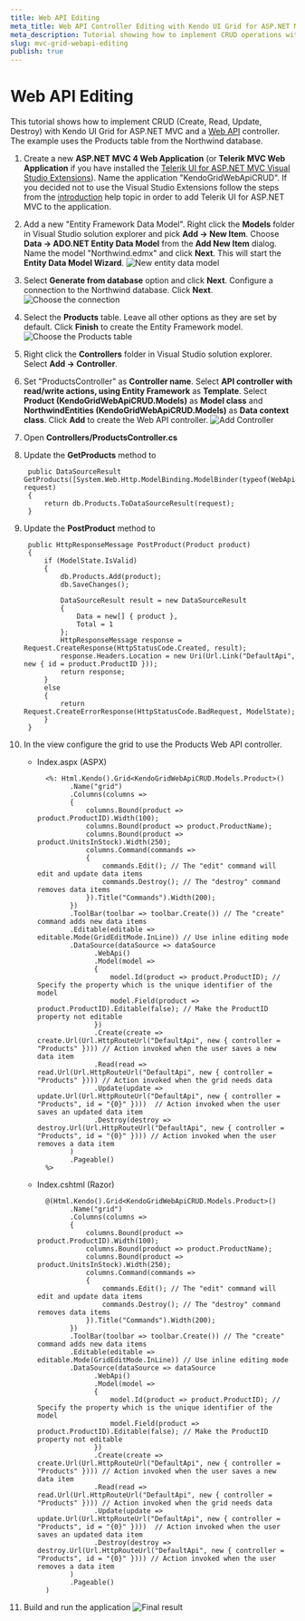 ```yaml
---
title: Web API Editing
meta_title: Web API Controller Editing with Kendo UI Grid for ASP.NET MVC
meta_description: Tutorial showing how to implement CRUD operations with a Web API controller.
slug: mvc-grid-webapi-editing
publish: true
---
```


# Web API Editing

This tutorial shows how to implement CRUD (Create, Read, Update, Destroy) with Kendo UI Grid for ASP.NET MVC and a [Web API](http://www.asp.net/web-api) controller.
The example uses the Products table from the Northwind database.

1. Create a new **ASP.NET MVC 4 Web Application** (or **Telerik MVC Web Application** if you have installed the [Telerik UI for ASP.NET MVC Visual Studio Extensions](/kendo-ui/getting-started/using-kendo-with/aspnet-mvc/introduction#kendo-ui-for-asp.net-mvc-visual-studio-extensions)).
Name the application "KendoGridWebApiCRUD". If you decided not to use the Visual Studio Extensions follow the steps from the [introduction](/kendo-ui/getting-started/using-kendo-with/aspnet-mvc/asp-net-mvc-4) help topic in order
to add Telerik UI for ASP.NET MVC to the application.
1. Add a new "Entity Framework Data Model". Right click the **Models** folder in Visual Studio solution explorer and pick **Add -> New Item**. Choose **Data -> ADO.NET Entity Data Model** from the **Add New Item** dialog.
Name the model "Northwind.edmx" and click **Next**. This will start the **Entity Data Model Wizard**.
![New entity data model](images/grid-entity-data-model.png)
1. Select **Generate from database** option and click **Next**. Configure a connection to the Northwind database. Click **Next**.
![Choose the connection](images/grid-entity-data-model.png)
1. Select the **Products** table. Leave all other options as they are set by default. Click **Finish** to create the Entity Framework model.
![Choose the Products table](images/grid-database-objects.png)
1. Right click the **Controllers** folder in Visual Studio solution explorer. Select **Add -> Controller**.
1. Set "ProductsController" as **Controller name**. Select **API controller with read/write actions, using Entity Framework** as **Template**. Select **Product (KendoGridWebApiCRUD.Models)** as **Model class** and
**NorthwindEntities (KendoGridWebApiCRUD.Models)** as **Data context class**. Click **Add** to create the Web API controller.
![Add Controller](images/grid-api-controller.png)
1. Open **Controllers/ProductsController.cs**
1. Update the **GetProducts** method to

        public DataSourceResult GetProducts([System.Web.Http.ModelBinding.ModelBinder(typeof(WebApiDataSourceRequestModelBinder))]DataSourceRequest request)
        {
            return db.Products.ToDataSourceResult(request);
        }
1. Update the **PostProduct** method to

        public HttpResponseMessage PostProduct(Product product)
        {
            if (ModelState.IsValid)
            {
                db.Products.Add(product);
                db.SaveChanges();

                DataSourceResult result = new DataSourceResult
                {
                    Data = new[] { product },
                    Total = 1
                };
                HttpResponseMessage response = Request.CreateResponse(HttpStatusCode.Created, result);
                response.Headers.Location = new Uri(Url.Link("DefaultApi", new { id = product.ProductID }));
                return response;
            }
            else
            {
                return Request.CreateErrorResponse(HttpStatusCode.BadRequest, ModelState);
            }
        }
1.  In the view configure the grid to use the Products Web API controller.
    - Index.aspx (ASPX)

            <%: Html.Kendo().Grid<KendoGridWebApiCRUD.Models.Product>()
                  .Name("grid")
                  .Columns(columns =>
                  {
                      columns.Bound(product => product.ProductID).Width(100);
                      columns.Bound(product => product.ProductName);
                      columns.Bound(product => product.UnitsInStock).Width(250);
                      columns.Command(commands =>
                      {
                          commands.Edit(); // The "edit" command will edit and update data items
                          commands.Destroy(); // The "destroy" command removes data items
                      }).Title("Commands").Width(200);
                  })
                  .ToolBar(toolbar => toolbar.Create()) // The "create" command adds new data items
                  .Editable(editable => editable.Mode(GridEditMode.InLine)) // Use inline editing mode
                  .DataSource(dataSource => dataSource
                        .WebApi()
                        .Model(model =>
                        {
                            model.Id(product => product.ProductID); // Specify the property which is the unique identifier of the model
                            model.Field(product => product.ProductID).Editable(false); // Make the ProductID property not editable
                        })
                        .Create(create => create.Url(Url.HttpRouteUrl("DefaultApi", new { controller = "Products" }))) // Action invoked when the user saves a new data item
                        .Read(read => read.Url(Url.HttpRouteUrl("DefaultApi", new { controller = "Products" }))) // Action invoked when the grid needs data
                        .Update(update => update.Url(Url.HttpRouteUrl("DefaultApi", new { controller = "Products", id = "{0}" })))  // Action invoked when the user saves an updated data item
                        .Destroy(destroy => destroy.Url(Url.HttpRouteUrl("DefaultApi", new { controller = "Products", id = "{0}" }))) // Action invoked when the user removes a data item
                  )
                  .Pageable()
            %>
    - Index.cshtml (Razor)

            @(Html.Kendo().Grid<KendoGridWebApiCRUD.Models.Product>()
                  .Name("grid")
                  .Columns(columns =>
                  {
                      columns.Bound(product => product.ProductID).Width(100);
                      columns.Bound(product => product.ProductName);
                      columns.Bound(product => product.UnitsInStock).Width(250);
                      columns.Command(commands =>
                      {
                          commands.Edit(); // The "edit" command will edit and update data items
                          commands.Destroy(); // The "destroy" command removes data items
                      }).Title("Commands").Width(200);
                  })
                  .ToolBar(toolbar => toolbar.Create()) // The "create" command adds new data items
                  .Editable(editable => editable.Mode(GridEditMode.InLine)) // Use inline editing mode
                  .DataSource(dataSource => dataSource
                        .WebApi()
                        .Model(model =>
                        {
                            model.Id(product => product.ProductID); // Specify the property which is the unique identifier of the model
                            model.Field(product => product.ProductID).Editable(false); // Make the ProductID property not editable
                        })
                        .Create(create => create.Url(Url.HttpRouteUrl("DefaultApi", new { controller = "Products" }))) // Action invoked when the user saves a new data item
                        .Read(read => read.Url(Url.HttpRouteUrl("DefaultApi", new { controller = "Products" }))) // Action invoked when the grid needs data
                        .Update(update => update.Url(Url.HttpRouteUrl("DefaultApi", new { controller = "Products", id = "{0}" })))  // Action invoked when the user saves an updated data item
                        .Destroy(destroy => destroy.Url(Url.HttpRouteUrl("DefaultApi", new { controller = "Products", id = "{0}" }))) // Action invoked when the user removes a data item
                  )
                  .Pageable()
            )
1. Build and run the application
![Final result](images/grid-inline-grid.png)
